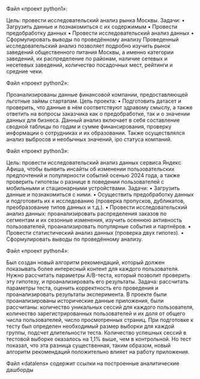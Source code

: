 Файл «проект python1»:

Цель: провести исследовательский анализ рынка Москвы.
Задачи:
•	Загрузить данные и познакомиться с их содержимым
•	Провести предобработку данных
•	Провести исследовательский анализ данных
•	Сформулировать выводы по проведённому анализу
Проведенный исследовательский анализ позволяет подробно изучить рынок заведений общественного питания Москвы, а именно категории заведений, их распределение по районам, наличие сетевых и несетевых заведений, количество посадочных мест, рейтинги и средние чеки. 


Файл «проект python2»:

Проанализированы данные финансовой компании, предоставляющей льготные займы стартапам.
Цель проекта:
•	Подготовить датасет и проверить, что данные в нём соответствуют здравому смыслу, а также ответить на вопросы заказчика как о предобработке, так и о значении данных для бизнеса.
Данный анализ включает в себя составление сводной таблицы по годам и сумме финансирования, проверку информации о сотрудниках и их образовании. Также осуществлялся анализ выбросов и необычных значений, ipo статуса компаний.


Файл «проект python3»:

Цель: провести исследовательский анализ данных сервиса Яндекс Афиша, чтобы выявить инсайты об изменении пользовательских предпочтений и популярности событий осенью 2024 года, а также проверить гипотезы о разнице в поведении пользователей с мобильными и стационарными устройствами.
Задачи:
•	Загрузить данные и познакомиться с ними.
•	Осуществить предобработку данных и подготовить их к исследованию (проверка пропусков, дубликатов, преобразование типов данных и т.д.).
•	Провести исследовательский анализ данных: проанализировать распределения заказов по сегментам и их сезонные изменения, изучить осеннюю активность пользователей, проанализировать популярные события и партнёров.
•	Провести статистический анализ данных (проверка двух гипотез).
•	Сформулировать выводы по проведённому анализу.

Файл «проект python4»:

Был создан новый алгоритм рекомендаций, который должен показывать более интересный контент для каждого пользователя. Нужно рассчитать параметры A/B-теста, который позволит проверить эту гипотезу, и проанализировать его результаты.
Задача: рассчитать параметры теста, оценить корректность его проведения и проанализировать результаты эксперимента.
В проекте были проанализированы исторические данные приложения, были рассчитаны: количество уникальных сессий для каждого пользователя, количество зарегистрированных пользователей и их доля от общего числа пользователей, число просмотренных страниц.
При подготовке к тесту был определен необходимый размер выборки для каждой группы, подсчет длительности теста. Количество успешных сессий в тестовой выборке оказалось на 1,1% выше, чем в контрольной. Но тест показал, что эта разница существенная, таким образом, новый алгоритм рекомендаций положительно влияет на работу приложения.

Файл «datalens» содержит ссылки на построенные аналитические дашборды

